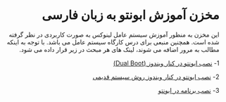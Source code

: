 <div dir="rtl">

# مخزن آموزش ابونتو به زبان فارسی
این مخزن به منظور آموزش سیستم عامل لینوکس به صورت کاربردی در نظر گرفته شده است. همچنین  منبعی برای درس کارگاه سیستم عامل می باشد. با توجه به اینکه مطالب به مرور اضافه می شوند، لینک های هر مبحث در زیر قرار داده می شود.

1- [نصب ابونتو در کنار ویندوز (Dual Boot)](https://github.com/mortezamg63/Linux-Tutorial/wiki/%DB%B1-%D9%86%D8%B5%D8%A8-%D8%A7%D8%A8%D9%88%D9%86%D8%AA%D9%88--%D8%AF%D8%B1-%DA%A9%D9%86%D8%A7%D8%B1-%D9%88%DB%8C%D9%86%D8%AF%D9%88%D8%B2)

2- [نصب ابونتو در کنار ویندوز روش سیستم قدیمی](https://github.com/mortezamg63/Linux-Tutorial/wiki/%DB%B2-%D9%86%D8%B5%D8%A8-%D9%84%DB%8C%D9%86%D9%88%DA%A9%D8%B3-%D8%AF%D8%B1-%DA%A9%D9%86%D8%A7%D8%B1-%D9%88%DB%8C%D9%86%D8%AF%D9%88%D8%B2-%D8%B1%D9%88%D8%B4-%D8%B3%DB%8C%D8%B3%D8%AA%D9%85-%D9%82%D8%AF%DB%8C%D9%85%DB%8C)

3- [نصب برنامه در ابونتو](https://github.com/mortezamg63/Linux-Tutorial/wiki/%DB%B3-%D9%86%D8%B5%D8%A8-%D8%A8%D8%B1%D9%86%D8%A7%D9%85%D9%87-%D8%AF%D8%B1-%D9%84%DB%8C%D9%86%D9%88%DA%A9%D8%B3)


